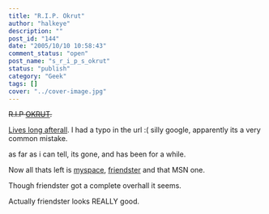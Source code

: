 ```yaml
---
title: "R.I.P. Okrut"
author: "halkeye"
description: ""
post_id: "144"
date: "2005/10/10 10:58:43"
comment_status: "open"
post_name: "s_r_i_p_s_okrut"
status: "publish"
category: "Geek"
tags: []
cover: "../cover-image.jpg"
---
```


<s>R.I.P [OKRUT](https://www.okrut.com).</s>  

[Lives long afterall](https://www.orkut.com). I had a typo in the url :( silly google, apparently its a very common mistake.

as far as i can tell, its gone, and has been for a while.

Now all thats left is [myspace](https://www.myspace.com/halkeye), [friendster](https://www.friendster.com) and that MSN one.

Though friendster got a complete overhall it seems.

Actually friendster looks REALLY good.
